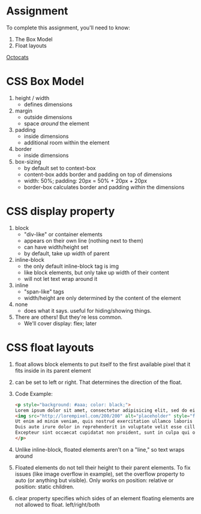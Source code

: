 # Assignment

To complete this assignment, you'll need to know:

1. The Box Model
2. Float layouts

[Octocats](https://github.com/theironyard/js-assignments/tree/master/HTML%2BCSS/html-intro-layout)

# CSS Box Model
1. height / width
	* defines dimensions
2. margin
	* outside dimensions
	* space _around_ the element
3. padding
	* inside dimensions
	* additional room within the element
4. border
	* inside dimensions
5. box-sizing
	* by default set to context-box
	* content-box adds border and padding on top of dimensions
	* width: 50%; padding: 20px = 50% + 20px + 20px
	* border-box calculates border and padding _within_ the dimensions

# CSS display property
1. block
	* "div-like" or container elements
	* appears on their own line (nothing next to them)
	* can have width/height set
	* by default, take up width of parent
2. inline-block
	* the only default inline-block tag is img
	* like block elements, but only take up width of their content
	* will not let text wrap around it
3. inline
	* "span-like" tags
	* width/height are only determined by the content of the element
4. none
	* does what it says. useful for hiding/showing things.
5. There are others! But they're less common.
	* We'll cover display: flex; later


# CSS float layouts
1. float allows block elements to put itself to the first available pixel that it fits inside in its parent element
2. can be set to left or right. That determines the direction of the float.
3. Code Example:

	```html
	<p style="background: #aaa; color: black;">
  	Lorem ipsum dolor sit amet, consectetur adipisicing elit, sed do eiusmod tempor incididunt ut labore et dolore magna aliqua.
  	<img src="http://lorempixel.com/200/200" alt="placeholder" style="float: right;">
  	Ut enim ad minim veniam, quis nostrud exercitation ullamco laboris nisi ut aliquip ex ea commodo consequat.
  	Duis aute irure dolor in reprehenderit in voluptate velit esse cillum dolore eu fugiat nulla pariatur.
  	Excepteur sint occaecat cupidatat non proident, sunt in culpa qui officia deserunt mollit anim id est laborum.
	</p>
	```
4. Unlike inline-block, floated elements aren't on a "line," so text wraps around
5. Floated elements do not tell their height to their parent elements. To fix issues (like image overflow in example), set the overflow property to auto (or anything but visible). Only works on position: relative or position: static children.
6. clear property specifies which sides of an element floating elements are not allowed to float. left/right/both
